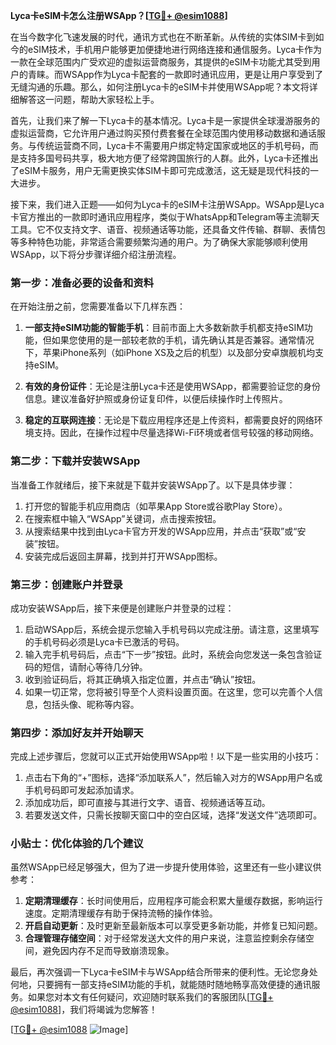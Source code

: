 **Lyca卡eSIM卡怎么注册WSApp？[[TG💪+ @esim1088](https://t.me/s/esim1088)]**

在当今数字化飞速发展的时代，通讯方式也在不断革新。从传统的实体SIM卡到如今的eSIM技术，手机用户能够更加便捷地进行网络连接和通信服务。Lyca卡作为一款在全球范围内广受欢迎的虚拟运营商服务，其提供的eSIM卡功能尤其受到用户的青睐。而WSApp作为Lyca卡配套的一款即时通讯应用，更是让用户享受到了无缝沟通的乐趣。那么，如何注册Lyca卡的eSIM卡并使用WSApp呢？本文将详细解答这一问题，帮助大家轻松上手。

首先，让我们来了解一下Lyca卡的基本情况。Lyca卡是一家提供全球漫游服务的虚拟运营商，它允许用户通过购买预付费套餐在全球范围内使用移动数据和通话服务。与传统运营商不同，Lyca卡不需要用户绑定特定国家或地区的手机号码，而是支持多国号码共享，极大地方便了经常跨国旅行的人群。此外，Lyca卡还推出了eSIM卡服务，用户无需更换实体SIM卡即可完成激活，这无疑是现代科技的一大进步。

接下来，我们进入正题——如何为Lyca卡的eSIM卡注册WSApp。WSApp是Lyca卡官方推出的一款即时通讯应用程序，类似于WhatsApp和Telegram等主流聊天工具。它不仅支持文字、语音、视频通话等功能，还具备文件传输、群聊、表情包等多种特色功能，非常适合需要频繁沟通的用户。为了确保大家能够顺利使用WSApp，以下将分步骤详细介绍注册流程。

### 第一步：准备必要的设备和资料

在开始注册之前，您需要准备以下几样东西：

1. **一部支持eSIM功能的智能手机**：目前市面上大多数新款手机都支持eSIM功能，但如果您使用的是一部较老款的手机，请先确认其是否兼容。通常情况下，苹果iPhone系列（如iPhone XS及之后的机型）以及部分安卓旗舰机均支持eSIM。

2. **有效的身份证件**：无论是注册Lyca卡还是使用WSApp，都需要验证您的身份信息。建议准备好护照或身份证复印件，以便后续操作时上传照片。

3. **稳定的互联网连接**：无论是下载应用程序还是上传资料，都需要良好的网络环境支持。因此，在操作过程中尽量选择Wi-Fi环境或者信号较强的移动网络。

### 第二步：下载并安装WSApp

当准备工作就绪后，接下来就是下载并安装WSApp了。以下是具体步骤：

1. 打开您的智能手机应用商店（如苹果App Store或谷歌Play Store）。
2. 在搜索框中输入“WSApp”关键词，点击搜索按钮。
3. 从搜索结果中找到由Lyca卡官方开发的WSApp应用，并点击“获取”或“安装”按钮。
4. 安装完成后返回主屏幕，找到并打开WSApp图标。

### 第三步：创建账户并登录

成功安装WSApp后，接下来便是创建账户并登录的过程：

1. 启动WSApp后，系统会提示您输入手机号码以完成注册。请注意，这里填写的手机号码必须是Lyca卡已激活的号码。
2. 输入完手机号码后，点击“下一步”按钮。此时，系统会向您发送一条包含验证码的短信，请耐心等待几分钟。
3. 收到验证码后，将其正确填入指定位置，并点击“确认”按钮。
4. 如果一切正常，您将被引导至个人资料设置页面。在这里，您可以完善个人信息，包括头像、昵称等内容。

### 第四步：添加好友并开始聊天

完成上述步骤后，您就可以正式开始使用WSApp啦！以下是一些实用的小技巧：

1. 点击右下角的“+”图标，选择“添加联系人”，然后输入对方的WSApp用户名或手机号码即可发起添加请求。
2. 添加成功后，即可直接与其进行文字、语音、视频通话等互动。
3. 若要发送文件，只需长按聊天窗口中的空白区域，选择“发送文件”选项即可。

### 小贴士：优化体验的几个建议

虽然WSApp已经足够强大，但为了进一步提升使用体验，这里还有一些小建议供参考：

1. **定期清理缓存**：长时间使用后，应用程序可能会积累大量缓存数据，影响运行速度。定期清理缓存有助于保持流畅的操作体验。
2. **开启自动更新**：及时更新至最新版本可以享受更多新功能，并修复已知问题。
3. **合理管理存储空间**：对于经常发送大文件的用户来说，注意监控剩余存储空间，避免因内存不足而导致崩溃现象。

最后，再次强调一下Lyca卡eSIM卡与WSApp结合所带来的便利性。无论您身处何地，只要拥有一部支持eSIM功能的手机，就能随时随地畅享高效便捷的通讯服务。如果您对本文有任何疑问，欢迎随时联系我们的客服团队[[TG💪+ @esim1088](https://t.me/s/esim1088)]，我们将竭诚为您解答！

[[TG💪+ @esim1088](https://t.me/s/esim1088) ![Image](https://i.postimg.cc/4NQfJmqS/Snipaste-2025-05-13-00-14-12.png)]